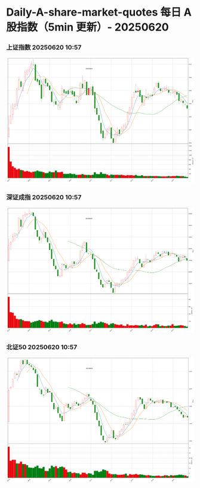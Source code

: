 
# Daily-A-share-market-quotes 每日 A 股指数（5min 更新）- 20250620

### 上证指数 20250620 10:57
![](./fig/2025/6/20250620-sh000001.png)

### 深证成指 20250620 10:57
![](./fig/2025/6/20250620-sz399001.png)

### 北证50 20250620 10:57
![](./fig/2025/6/20250620-bj899050.png)
